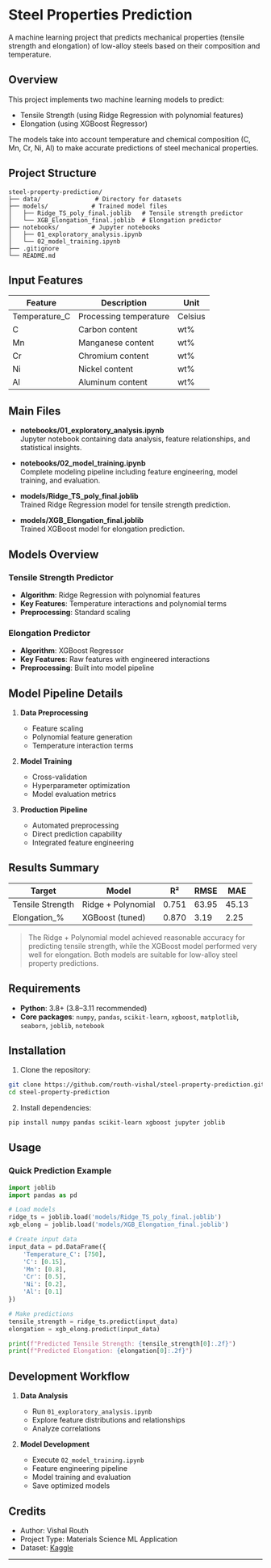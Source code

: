 # Steel Properties Prediction

A machine learning project that predicts mechanical properties (tensile strength and elongation) of low-alloy steels based on their composition and temperature.

## Overview

This project implements two machine learning models to predict:
- Tensile Strength (using Ridge Regression with polynomial features)
- Elongation (using XGBoost Regressor)

The models take into account temperature and chemical composition (C, Mn, Cr, Ni, Al) to make accurate predictions of steel mechanical properties.

## Project Structure

```
steel-property-prediction/
├── data/               # Directory for datasets
├── models/            # Trained model files
│   ├── Ridge_TS_poly_final.joblib   # Tensile strength predictor
│   └── XGB_Elongation_final.joblib  # Elongation predictor
├── notebooks/         # Jupyter notebooks
│   ├── 01_exploratory_analysis.ipynb
│   └── 02_model_training.ipynb
├── .gitignore
└── README.md
```
## Input Features

| Feature | Description | Unit |
|---------|------------|------|
| Temperature_C | Processing temperature | Celsius |
| C | Carbon content | wt% |
| Mn | Manganese content | wt% |
| Cr | Chromium content | wt% |
| Ni | Nickel content | wt% |
| Al | Aluminum content | wt% |

## Main Files

- **notebooks/01_exploratory_analysis.ipynb**  
  Jupyter notebook containing data analysis, feature relationships, and statistical insights.

- **notebooks/02_model_training.ipynb**  
  Complete modeling pipeline including feature engineering, model training, and evaluation.

- **models/Ridge_TS_poly_final.joblib**  
  Trained Ridge Regression model for tensile strength prediction.

- **models/XGB_Elongation_final.joblib**  
  Trained XGBoost model for elongation prediction.

## Models Overview

### Tensile Strength Predictor
- **Algorithm**: Ridge Regression with polynomial features
- **Key Features**: Temperature interactions and polynomial terms
- **Preprocessing**: Standard scaling

### Elongation Predictor
- **Algorithm**: XGBoost Regressor
- **Key Features**: Raw features with engineered interactions
- **Preprocessing**: Built into model pipeline

## Model Pipeline Details

1. **Data Preprocessing**
   - Feature scaling
   - Polynomial feature generation
   - Temperature interaction terms

2. **Model Training**
   - Cross-validation
   - Hyperparameter optimization
   - Model evaluation metrics

3. **Production Pipeline**
   - Automated preprocessing
   - Direct prediction capability
   - Integrated feature engineering

## Results Summary

| Target             | Model                  | R²      | RMSE     | MAE    |
|------------------- |---------------------- |---------|----------|--------|
| Tensile Strength   | Ridge + Polynomial     | 0.751   | 63.95    | 45.13  |
| Elongation_%       | XGBoost (tuned)       | 0.870   | 3.19     | 2.25   |

> The Ridge + Polynomial model achieved reasonable accuracy for predicting tensile strength, while the XGBoost model performed very well for elongation. Both models are suitable for low-alloy steel property predictions.

## Requirements

* **Python**: 3.8+ (3.8–3.11 recommended)
* **Core packages**: `numpy`, `pandas`, `scikit-learn`, `xgboost`, `matplotlib`, `seaborn`, `joblib`, `notebook`

## Installation

1. Clone the repository:
```bash
git clone https://github.com/routh-vishal/steel-property-prediction.git
cd steel-property-prediction
```

2. Install dependencies:
```bash
pip install numpy pandas scikit-learn xgboost jupyter joblib
```

## Usage

### Quick Prediction Example

```python
import joblib
import pandas as pd

# Load models
ridge_ts = joblib.load('models/Ridge_TS_poly_final.joblib')
xgb_elong = joblib.load('models/XGB_Elongation_final.joblib')

# Create input data
input_data = pd.DataFrame({
    'Temperature_C': [750],
    'C': [0.15],
    'Mn': [0.8],
    'Cr': [0.5],
    'Ni': [0.2],
    'Al': [0.1]
})

# Make predictions
tensile_strength = ridge_ts.predict(input_data)
elongation = xgb_elong.predict(input_data)

print(f"Predicted Tensile Strength: {tensile_strength[0]:.2f}")
print(f"Predicted Elongation: {elongation[0]:.2f}")
```

## Development Workflow

1. **Data Analysis**
   - Run `01_exploratory_analysis.ipynb`
   - Explore feature distributions and relationships
   - Analyze correlations

2. **Model Development**
   - Execute `02_model_training.ipynb`
   - Feature engineering pipeline
   - Model training and evaluation
   - Save optimized models

## Credits

- Author: Vishal Routh
- Project Type: Materials Science ML Application
- Dataset: [Kaggle](https://www.kaggle.com/datasets/nitinsharma21/mechanical-properties-of-low-alloy-steel)
---

